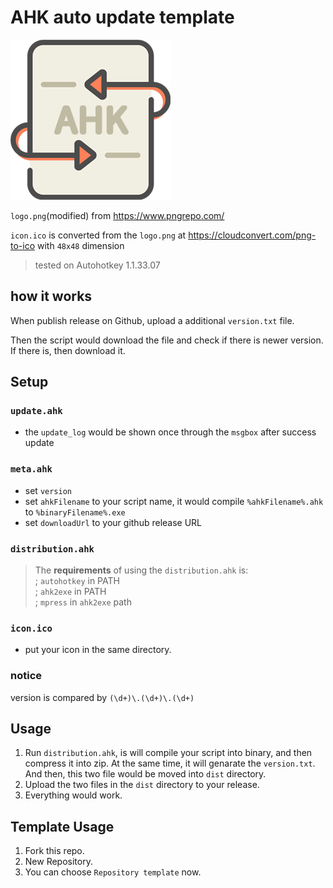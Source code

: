 # AHK auto update template

![](logo.png)

`logo.png`(modified) from https://www.pngrepo.com/ 

`icon.ico` is converted from the `logo.png`  at https://cloudconvert.com/png-to-ico with `48x48` dimension

> tested on Autohotkey 1.1.33.07

## how it works

When publish release on Github, upload a additional `version.txt` file.

Then the script would download the file and check if there is newer version. If there is, then download it.

## Setup

### `update.ahk`
- the `update_log` would be shown once through the `msgbox` after success update

### `meta.ahk`
- set `version`
- set `ahkFilename` to your script name, it would compile `%ahkFilename%.ahk` to `%binaryFilename%.exe`
- set `downloadUrl` to your github release URL

### `distribution.ahk`
> The **requirements** of using the `distribution.ahk` is:  
  ; `autohotkey` in PATH  
  ; `ahk2exe` in PATH  
  ; `mpress` in `ahk2exe` path

### `icon.ico`
- put your icon in the same directory.

### notice
version is compared by `(\d+)\.(\d+)\.(\d+)`

## Usage
1. Run `distribution.ahk`, is will compile your script into binary, and then compress it into zip. At the same time, it will genarate the `version.txt`. And then, this two file would be moved into `dist` directory.
2. Upload the two files in the `dist` directory to your release.
3. Everything would work.

## Template Usage

1. Fork this repo.
2. New Repository.
3. You can choose `Repository template` now.

